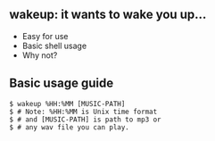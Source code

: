 ## wakeup: it wants to wake you up...

- Easy for use
- Basic shell usage
- Why not?

## Basic usage guide
```
$ wakeup %HH:%MM [MUSIC-PATH]
$ # Note: %HH:%MM is Unix time format
$ # and [MUSIC-PATH] is path to mp3 or
$ # any wav file you can play.
```
